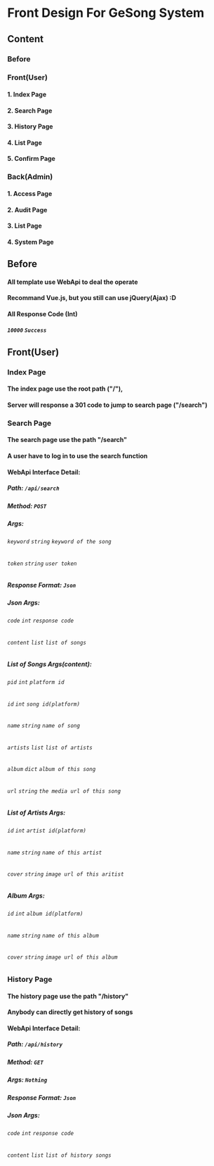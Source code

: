# Front Design For GeSong System

## Content
### Before
### Front(User)
#### 1. Index Page
#### 2. Search Page
#### 3. History Page
#### 4. List Page
#### 5. Confirm Page
### Back(Admin)
#### 1. Access Page
#### 2. Audit Page
#### 3. List Page
#### 4. System Page

## Before
#### All template use WebApi to deal the operate
#### Recommand Vue.js, but you still can use jQuery(Ajax) :D
#### All Response Code (Int)
##### `10000` `Success`

## Front(User)

### Index Page
#### The index page use the root path ("/"),
#### Server will response a 301 code to jump to search page ("/search")

### Search Page
#### The search page use the path "/search"
#### A user have to log in to use the search function
#### WebApi Interface Detail:
##### Path: `/api/search`
##### Method: `POST`
##### Args:
###### `keyword` `string` `keyword of the song`
###### `token` `string` `user token`
##### Response Format: `Json`
##### Json Args: 
###### `code` `int` `response code`
###### `content` `list` `list of songs`
##### List of Songs Args(content):
###### `pid` `int` `platform id`
###### `id` `int` `song id(platform)`
###### `name` `string` `name of song`
###### `artists` `list` `list of artists`
###### `album` `dict` `album of this song`
###### `url` `string` `the media url of this song`
##### List of Artists Args:
###### `id` `int` `artist id(platform)`
###### `name` `string` `name of this artist`
###### `cover` `string` `image url of this aritist`
##### Album Args:
###### `id` `int` `album id(platform)`
###### `name` `string` `name of this album`
###### `cover` `string` `image url of this album`

### History Page
#### The history page use the path "/history"
#### Anybody can directly get history of songs
#### WebApi Interface Detail:
##### Path: `/api/history`
##### Method: `GET`
##### Args: `Nothing`
##### Response Format: `Json`
##### Json Args:
###### `code` `int` `response code`
###### `content` `list` `list of history songs`